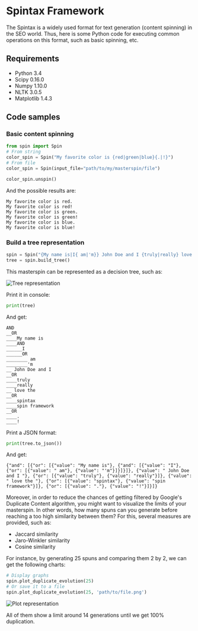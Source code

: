 # Spintax Framework
The Spintax is a widely used format for text generation (content spinning) in the SEO world. Thus, here is some Python code for executing common operations on this format, such as basic spinning, etc.

## Requirements
- Python 3.4
- Scipy 0.16.0
- Numpy 1.10.0
- NLTK 3.0.5
- Matplotlib 1.4.3

## Code samples

### Basic content spinning
```python
from spin import Spin
# From string
color_spin = Spin("My favorite color is {red|green|blue}{.|!}")
# From file
color_spin = Spin(input_file="path/to/my/masterspin/file")

color_spin.unspin()
```
And the possible results are:
```
My favorite color is red.
My favorite color is red!
My favorite color is green.
My favorite color is green!
My favorite color is blue.
My favorite color is blue!
```
### Build a tree representation
```python
spin = Spin("{My name is|I{ am|'m}} John Doe and I {truly|really} love the {spintax|spin framework}{.|!}")
tree = spin.build_tree()
```
This masterspin can be represented as a decision tree, such as:

![Tree representation](https://github.com/aduroy/SpinFramework/blob/master/data/examples/tree.png)

Print it in console:
```python
print(tree)
```
And get:
```
AND
__OR
____My name is
____AND
______I
______OR
________ am
________'m
__ John Doe and I 
__OR
____truly
____really
__ love the 
__OR
____spintax
____spin framework
__OR
____.
____!
```
Print a JSON format:
```python
print(tree.to_json())
```
And get:
```
{"and": [{"or": [{"value": "My name is"}, {"and": [{"value": "I"}, {"or": [{"value": " am"}, {"value": "'m"}]}]}]}, {"value": " John Doe and I "}, {"or": [{"value": "truly"}, {"value": "really"}]}, {"value": " love the "}, {"or": [{"value": "spintax"}, {"value": "spin framework"}]}, {"or": [{"value": "."}, {"value": "!"}]}]}
```
Moreover, in order to reduce the chances of getting filtered by Google's Duplicate Content algorithm, you might want to visualize the limits of your masterspin. In other words, how many spuns can you generate before reaching a too high similarity between them? For this, several measures are provided, such as:
* Jaccard similarity
* Jaro-Winkler similarity
* Cosine similarity

For instance, by generating 25 spuns and comparing them 2 by 2, we can get the following charts:
```python
# Display graphs
spin.plot_duplicate_evolution(25)
# Or save it to a file
spin.plot_duplicate_evolution(25, 'path/to/file.png')
```
![Plot representation](https://github.com/aduroy/SpinFramework/blob/master/data/results/plot_representation.png)

All of them show a limit around 14 generations until we get 100% duplication.
